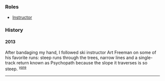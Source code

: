 
### Roles

- [Instructor](Instructor)

### History

#### 2013

After bandaging my hand, I followed ski instructor Art Freeman on some of his favorite runs: steep runs through the trees, narrow lines and a single-track return known as Psychopath because the slope it traverses is so steep. <sup>[yore][]</sup>

---

[yore]: https://www.theolympian.com/outdoors/article25316305.html
